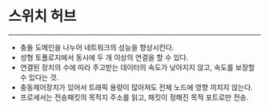 # 스위치 허브

---

- 충돌 도메인을 나누어 네트워크의 성능을 향상시킨다.
- 성형 토폴로지에서 동시에 두 개 이상의 연결을 할 수 있다.
- 연결된 장치의 수에 따라 주고받는 데이터의 속도가 낮아지지 않고, 속도를 보장할 수 있다는 것.
- 충동제어장치가 있어서 트래픽 용량이 많아져도 전체 노드에 영향 끼치지 않는다. 
- 프로세서는 전송패킷의 목적지 주소를 읽고, 패킷이 정해진 목적 포트로만 전송.

